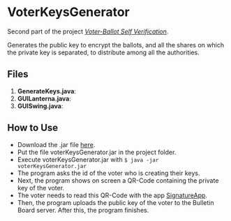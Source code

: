 # VoterKeysGenerator
Second part of the project [*Voter-Ballot Self Verification*](https://github.com/CamiloG/VoterBallotSelfVerificationSystem).

Generates the public key to encrypt the ballots, and all the shares on which the private key is separated, to distribute among all the authorities.

## Files
1. **GenerateKeys.java**: 
2. **GUILanterna.java**:
3. **GUISwing.java**:

## How to Use
* Download the .jar file [here](https://github.com/CamiloG/moca_qr/blob/master/KeyGeneration_Apps/VoterKeysGenerator_light.jar?raw=true).
* Put the file voterKeysGenerator.jar in the project folder.
* Execute voterKeysGenerator.jar with `$ java -jar voterKeysGenerator.jar`
* The program asks the id of the voter who is creating their keys.
* Next, the program shows on screen a QR-Code containing the private key of the voter.
* The voter needs to read this QR-Code with the app [SignatureApp](https://github.com/CamiloG/SignatureApp).
* Then, the program uploads the public key of the voter to the Bulletin Board server. After this, the program finishes.